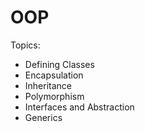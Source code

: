 # OOP
Topics: 
* Defining Classes    
* Encapsulation    
* Inheritance  
* Polymorphism  
* Interfaces and Abstraction  
* Generics
